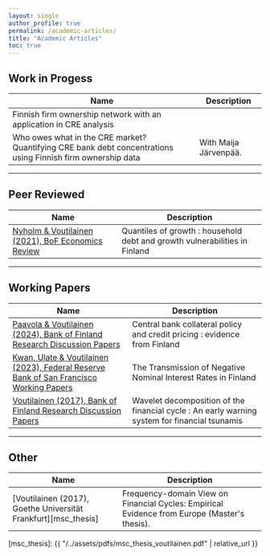 ```yaml
---
layout: single
author_profile: true
permalink: /academic-articles/
title: "Academic Articles"
toc: true
---
```


## Work in Progess

| Name                                        | Description                                           |
| ------------------------------------------- | ----------------------------------------------------- |
| Finnish firm ownership network with an application in CRE analysis
| Who owes what in the CRE market? Quantifying CRE bank debt concentrations using Finnish firm ownership data | With Maija Järvenpää.

---

## Peer Reviewed

| Name                                        | Description                                           |
| ------------------------------------------- | ----------------------------------------------------- |
| [Nyholm & Voutilainen (2021), BoF Economics Review][quantilesofgrowth] | Quantiles of growth : household debt and growth vulnerabilities in Finland

[quantilesofgrowth]: https://publications.bof.fi/handle/10024/43589

---

## Working Papers

| Name                                        | Description                                           |
| ------------------------------------------- | ----------------------------------------------------- |
| [Paavola & Voutilainen (2024), Bank of Finland Research Discussion Papers][paavola_voutilainen] | Central bank collateral policy and credit pricing : evidence from Finland
| [Kwan, Ulate & Voutilainen (2023), Federal Reserve Bank of San Francisco Working Papers][kuv] | The Transmission of Negative Nominal Interest Rates in Finland
| [Voutilainen (2017), Bank of Finland Research Discussion Papers][wavelets] | Wavelet decomposition of the financial cycle : An early warning system for financial tsunamis

[paavola_voutilainen]: https://publications.bof.fi/handle/10024/53601
[kuv]: https://www.frbsf.org/economic-research/publications/working-papers/2023/11/
[wavelets]: https://publications.bof.fi/handle/10024/47855

---

## Other

| Name                                        | Description                                           |
| ------------------------------------------- | ----------------------------------------------------- |
| [Voutilainen (2017), Goethe Universität Frankfurt][msc_thesis] | Frequency-domain View on Financial Cycles: Empirical Evidence from Europe (Master's thesis).

[msc_thesis]: {{ "/../assets/pdfs/msc_thesis_voutilainen.pdf" | relative_url }}
